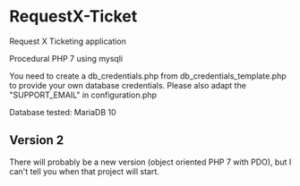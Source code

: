 # RequestX-Ticket
Request X Ticketing application

Procedural PHP 7 using mysqli

You need to create a db_credentials.php from db_credentials_template.php to provide your own database credentials.
Please also adapt the "SUPPORT_EMAIL" in configuration.php

Database tested: MariaDB 10

## Version 2
There will probably be a new version (object oriented PHP 7 with PDO), but I can't tell you when that project will start.
